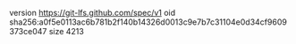version https://git-lfs.github.com/spec/v1
oid sha256:a0f5e0113ac6b781b2f140b14326d0013c9e7b7c31104e0d34cf9609373ce047
size 4213
